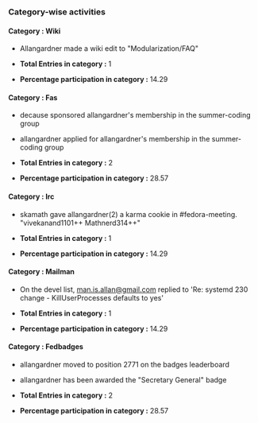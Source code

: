 

### Category-wise activities



#### Category : Wiki
* Allangardner made a wiki edit to "Modularization/FAQ"

* **Total Entries in category :** 1

* **Percentage participation in category :** 14.29


#### Category : Fas
* decause sponsored allangardner's membership in the summer-coding group
* allangardner applied for allangardner's membership in the summer-coding group

* **Total Entries in category :** 2

* **Percentage participation in category :** 28.57


#### Category : Irc
* skamath gave allangardner(2) a karma cookie in #fedora-meeting.  "vivekanand1101++ Mathnerd314++"

* **Total Entries in category :** 1

* **Percentage participation in category :** 14.29


#### Category : Mailman
* On the devel list, man.is.allan@gmail.com replied to 'Re: systemd 230 change - KillUserProcesses defaults to yes'

* **Total Entries in category :** 1

* **Percentage participation in category :** 14.29


#### Category : Fedbadges
* allangardner moved to position 2771 on the badges leaderboard
* allangardner has been awarded the "Secretary General" badge

* **Total Entries in category :** 2

* **Percentage participation in category :** 28.57
